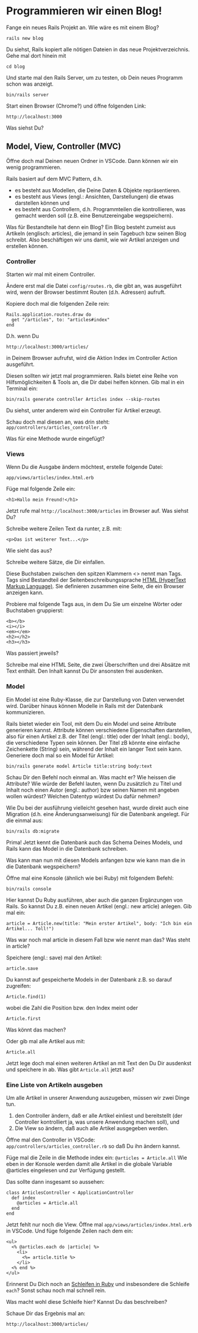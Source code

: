 # Programmieren wir einen Blog!

Fange ein neues Rails Projekt an. Wie wäre es mit einem Blog?

```
rails new blog
```

Du siehst, Rails kopiert alle nötigen Dateien in das neue Projektverzeichnis.
Gehe mal dort hinein mit

```
cd blog
```

Und starte mal den Rails Server, um zu testen, ob Dein neues Programm schon was anzeigt.

```
bin/rails server
```

Start einen Browser (Chrome?) und öffne folgenden Link:

```
http://localhost:3000
```

Was siehst Du?

## Model, View, Controller (MVC)

Öffne doch mal Deinen neuen Ordner in VSCode. Dann können wir ein wenig programmieren.

Rails basiert auf dem MVC Pattern, d.h.

- es besteht aus Modellen, die Deine Daten & Objekte repräsentieren.
- es besteht aus Views (engl.: Ansichten, Darstellungen) die etwas darstellen können und
- es besteht aus Controllern, d.h. Programmteilen die kontrollieren, was gemacht werden soll (z.B. eine Benutzereingabe wegspeichern).

Was für Bestandteile hat denn ein Blog?
Ein Blog besteht zumeist aus Artikeln (englisch: articles), die jemand in sein Tagebuch bzw seinen Blog schreibt. Also beschäftigen wir uns damit, wie wir Artikel anzeigen und erstellen können.

### Controller

Starten wir mal mit einem Controller.

Ändere erst mal die Datei `config/routes.rb`, die gibt an, was ausgeführt wird, wenn der Browser bestimmt Routen (d.h. Adressen) aufruft.

Kopiere doch mal die folgenden Zeile rein:

```
Rails.application.routes.draw do
  get "/articles", to: "articles#index"
end
```

D.h. wenn Du

```
http://localhost:3000/articles/
```

in Deinem Browser aufrufst, wird die Aktion Index im Controller Action ausgeführt.

Diesen sollten wir jetzt mal programmieren. Rails bietet eine Reihe von Hilfsmöglichkeiten & Tools an, die Dir dabei helfen können. Gib mal in ein Terminal ein:

```
bin/rails generate controller Articles index --skip-routes
```

Du siehst, unter anderem wird ein Controller für Artikel erzeugt.

Schau doch mal diesen an, was drin steht:
`app/controllers/articles_controller.rb`

Was für eine Methode wurde eingefügt?

### Views

Wenn Du die Ausgabe ändern möchtest, erstelle folgende Datei:

`app/views/articles/index.html.erb`

Füge mal folgende Zeile ein:

```
<h1>Hallo mein Freund!</h1>
```

Jetzt rufe mal `http://localhost:3000/articles` im Browser auf.
Was siehst Du?

Schreibe weitere Zeilen Text da runter, z.B. mit:

```
<p>Das ist weiterer Text...</p>
```

Wie sieht das aus?

Schreibe weitere Sätze, die Dir einfallen.

Diese Buchstaben zwischen den spitzen Klammern <> nennt man Tags.
Tags sind Bestandteil der Seitenbeschreibungssprache [HTML (HyperText Markup Language)](https://de.wikipedia.org/wiki/Hypertext_Markup_Language). Sie definieren zusammen eine Seite, die ein Browser anzeigen kann.

Probiere mal folgende Tags aus, in dem Du Sie um einzelne Wörter oder Buchstaben gruppierst:

```
<b></b>
<i></i>
<em></em>
<h2></h2>
<h3></h3>
```

Was passiert jeweils?

Schreibe mal eine HTML Seite, die zwei Überschriften und drei Absätze mit Text enthält. Den Inhalt kannst Du Dir ansonsten frei ausdenken.

### Model

Ein Model ist eine Ruby-Klasse, die zur Darstellung von Daten verwendet wird. Darüber hinaus können Modelle in Rails mit der Datenbank kommunizieren.

Rails bietet wieder ein Tool, mit dem Du ein Model und seine Attribute generieren kannst.
Attribute können verschiedene Eigenschaften darstellen, also für einen Artikel z.B. der Titel (engl.: title) oder der Inhalt (engl.: body), die verschiedene Typen sein können. Der Titel zB könnte eine einfache Zeichenkette (String) sein, während der Inhalt ein langer Text sein kann. Generiere doch mal so ein Model für Artikel:

```
bin/rails generate model Article title:string body:text
```

Schau Dir den Befehl noch einmal an. Was macht er? Wie heissen die Attribute?
Wie würde der Befehl lauten, wenn Du zusätzlich zu Titel und Inhalt noch einen Autor (engl.: author) bzw seinen Namen mit angeben wollen würdest? Welchen Datentyp würdest Du dafür nehmen?

Wie Du bei der ausführung vielleicht gesehen hast, wurde direkt auch eine Migration (d.h. eine Änderungsanweisung) für die Datenbank angelegt. Für die einmal aus:

```
bin/rails db:migrate
```

Prima! Jetzt kennt die Datenbank auch das Schema Deines Models, und Rails kann das Model in die Datenbank schreiben.

Was kann man nun mit diesen Models anfangen bzw wie kann man die in die Datenbank wegspeichern?

Öffne mal eine Konsole (ähnlich wie bei Ruby) mit folgendem Befehl:

```
bin/rails console
```

Hier kannst Du Ruby ausführen, aber auch die ganzen Ergänzungen von Rails.
So kannst Du z.B. einen neuen Artikel (engl.: new article) anlegen. Gib mal ein:

```
article = Article.new(title: "Mein erster Artikel", body: "Ich bin ein Artikel... Toll!")
```

Was war noch mal article in diesem Fall bzw wie nennt man das?
Was steht in article?

Speichere (engl.: save) mal den Artikel:

```
article.save
```

Du kannst auf gespeicherte Models in der Datenbank z.B. so darauf zugreifen:

```
Article.find(1)
```

wobei die Zahl die Position bzw. den Index meint
oder

```
Article.first
```

Was könnt das machen?

Oder gib mal alle Artikel aus mit:

```
Article.all
```

Jetzt lege doch mal einen weiteren Artikel an mit Text den Du Dir ausdenkst und speichere in ab.
Was gibt `Article.all` jetzt aus?

### Eine Liste von Artikeln ausgeben

Um alle Artikel in unserer Anwendung auszugeben, müssen wir zwei Dinge tun.

1. den Controller ändern, daß er alle Artikel einliest und bereitstellt (der Controller kontrolliert ja, was unsere Anwendung machen soll), und
2. Die View so ändern, daß auch alle Artikel ausgegeben werden.

Öffne mal den Controller in VSCode: `app/controllers/articles_controller.rb` so daß Du ihn ändern kannst.

Füge mal die Zeile in die Methode index ein:
`@articles = Article.all`
Wie eben in der Konsole werden damit alle Artikel in die globale Variable @articles eingelesen und zur Verfügung gestellt.

Das sollte dann insgesamt so aussehen:

```
class ArticlesController < ApplicationController
  def index
    @articles = Article.all
  end
end
```

Jetzt fehlt nur noch die View. Öffne mal `app/views/articles/index.html.erb` in VSCode.
Und füge folgende Zeilen nach dem </h1> ein:

```
<ul>
  <% @articles.each do |article| %>
    <li>
      <%= article.title %>
    </li>
  <% end %>
</ul>
```

Erinnerst Du Dich noch an [Schleifen in Ruby](6_schleifen.markdown) und insbesondere die Schleife `each`? Sonst schau noch mal schnell rein.

Was macht wohl diese Schleife hier?
Kannst Du das beschreiben?

Schaue Dir das Ergebnis mal an:

```
http://localhost:3000/articles/
```
